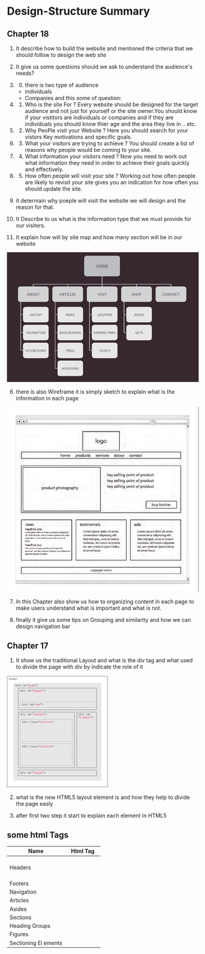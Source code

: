 # Design-Structure Summary

## Chapter 18
1. It describe how to build the website and mentioned the criteria that we should follow to design the web site

2. It give us some questions should we ask to understand the audience's needs?

2. 0. there is two type of audience 
   - individuals
   - Companies
and this some of question:
2. 1. Who is the site For ?
Every website should be designed for the target audience and not just for yourself or the site owner.You should know if your vistitors are individuals or companies and if they are individuals you should know thier age and the area they live in .. etc.

2. 2. Why PeoPle visit your Website ?
Here you should search for your vistors Key motivations and specific goals.

2. 3. What your visitors are trying to achieve ?
You should create a list of reasons why people would be coming to your site. 

2. 4. What information your visitors need ?
Now you need to work out what information they need in order to achieve their goals quickly and effectively.

2. 5. How often people will visit your site ?
Working out how often people are likely to revisit your site gives you an indication for how often you should update the site.


      

3. it determain why poeple will visit the website we will design and 
the reason for that.

4. It Describe to us what is the information type that we must provide for our visiters.

5. It explain how will by site map and how many section will be in our website

![](images/b.png)

6. there is also Wireframe it is simply sketch to explain what is the information in each page

![](images/c.png)

7. In this Chapter also show us how to organizing content in each page to make users understand what is important and what is not.

8. finally it give us some tips on Grouping and similarity and how we can design navigation bar 



## Chapter 17

1. It show us the traditional Layout and what is the div tag and what used to divide the page with div by indicate the role of it 

![](images/d.png)

2. what is the new HTML5 layout element is and how they help to divide the page easly

3. after first two step it start to explain each element in HTML5 

## some html Tags
**Name** | **Html Tag**
------------ | -------------
   Headers |    <header> 
   Footers |    <footer>
   Navigation | <nav>
   Articles|   <article>
   Asides  |    <aside>  
   Sections| <section>
   Heading Groups |<hgroup>
    Figures|   <figure> <figcaption>
    Sectioning El ements|<div>